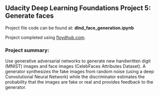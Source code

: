 ## Udacity Deep Learning Foundations Project 5: Generate faces

Project file code can be found at: **dlnd_face_generation.ipynb**

Project completed using [floydhub.com](https://www.floydhub.com).

### Project summary:
Use generative adversarial networks to generate new handwritten digit (MNIST) images and face images (CelebFaces Attributes Dataset). A generator synthesizes the fake images from random noise (using a deep Convolutional Neural Network) while the discriminator estimates the probability that the images are fake or real and provides feedback to the generator. 
